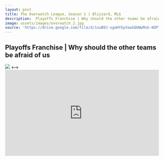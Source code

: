 ```yaml
---
layout: post
title: The Overwatch League, Season 1 | Blizzard, MLG  
description:  Playoffs Franchise | Why should the other teams be afraid of us   
image: assets/images/overwatch_2.jpg
source: 'https://drive.google.com/file/d/1xuB9J-xgoHYGyVowkQUWwMsk-6DPlL9_/view'
---
```

<h2>   Playoffs Franchise | Why should the other teams be afraid of us  </h2>

<!-->
<a id="link" href="https://drive.google.com/file/d/1xuB9J-xgoHYGyVowkQUWwMsk-6DPlL9_/view" target="_blank"><img src="/assets/images/overwatch_2.jpg"></a>
<-->

<style>.embed-container {
            position: relative; 
            padding-bottom: 56.25%; 
            height: 0; 
            overflow: hidden; 
            max-width: 100%; 
        }
        .embed-container iframe, 
        .embed-container object, 
        .embed-container embed { 
            position: absolute; 
            top: 0; 
            left: 0; 
            width: 100%; 
            height: 100%; }
</style>

<div class='embed-container'>
    <iframe src='https://drive.google.com/file/d/1xuB9J-xgoHYGyVowkQUWwMsk-6DPlL9_/view' frameborder='0' allowfullscreen></iframe>
</div>